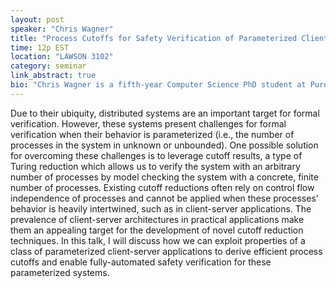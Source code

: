 ```yaml
---
layout: post
speaker: "Chris Wagner"
title: "Process Cutoffs for Safety Verification of Parameterized Client-Server Systems"
time: 12p EST
location: "LAWSON 3102"
category: seminar
link_abstract: true
bio: "Chris Wagner is a fifth-year Computer Science PhD student at Purdue University working with Prof. Roopsha Samanta at the intersection of distributed systems and programming languages. His research focuses on automated reductions for formal verification of parameterized systems."
---
```


Due to their ubiquity, distributed systems are an important target for formal verification. However, these systems present challenges for formal verification when their behavior is parameterized (i.e., the number of processes in the system in unknown or unbounded). One possible solution for overcoming these challenges is to leverage cutoff results, a type of Turing reduction which allows us to verify the system with an arbitrary number of processes by model checking the system with a concrete, finite number of processes. Existing cutoff reductions often rely on control flow independence of processes and cannot be applied when these processes' behavior is heavily intertwined, such as in client-server applications. The prevalence of client-server architectures in practical applications make them an appealing target for the development of novel cutoff reduction techniques. In this talk, I will discuss how we can exploit properties of a class of parameterized client-server applications to derive efficient process cutoffs and enable fully-automated safety verification for these parameterized systems.
